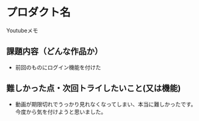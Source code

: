 # プロダクト名

Youtubeメモ

## 課題内容（どんな作品か）

- 前回のものにログイン機能を付けた

## 難しかった点・次回トライしたいこと(又は機能)

- 動画が期限切れでうっかり見れなくなってしまい、本当に難しかったです。今度から気を付けようと思いました。